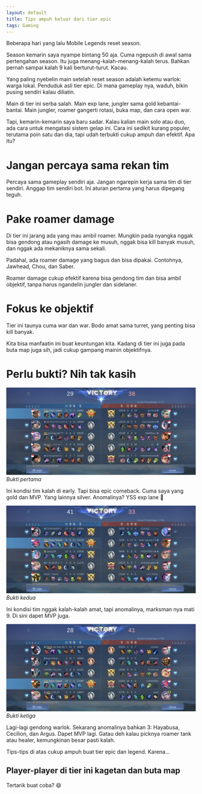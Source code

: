 ```yaml
---
layout: default
title: Tips ampuh keluar dari tier epic
tags: Gaming
---
```


Beberapa hari yang lalu Mobile Legends reset season.

Season kemarin saya nyampe bintang 50 aja. Cuma ngepush di awal sama pertengahan season. Itu juga menang-kalah-menang-kalah terus. Bahkan pernah sampai kalah 9 kali berturut-turut. Kacau.

Yang paling nyebelin main setelah reset season adalah ketemu warlok: warga lokal. Penduduk asli tier epic. Di mana gameplay nya, waduh, bikin pusing sendiri kalau diliatin.

Main di tier ini serba salah. Main exp lane, jungler sama gold kebantai-bantai. Main jungler, roamer gangerti rotasi, buka map, dan cara open war.

Tapi, kemarin-kemarin saya baru sadar. Kalau kalian main solo atau duo, ada cara untuk mengatasi sistem gelap ini. Cara ini sedikit kurang populer, terutama poin satu dan dia, tapi udah terbukti cukup ampuh dan efektif. Apa itu?

# Jangan percaya sama rekan tim

Percaya sama gameplay sendiri aja. Jangan ngarepin kerja sama tim di tier sendiri. Anggap tim sendiri bot. Ini aturan pertama yang harus dipegang teguh.

# Pake roamer damage

Di tier ini jarang ada yang mau ambil roamer. Mungkin pada nyangka nggak bisa gendong atau ngasih damage ke musuh, nggak bisa kill banyak musuh, dan nggak ada mekaniknya sama sekali.

Padahal, ada roamer damage yang bagus dan bisa dipakai. Contohnya, Jawhead, Chou, dan Saber.

Roamer damage cukup efektif karena bisa gendong tim dan bisa ambil objektif, tanpa harus ngandelin jungler dan sidelaner.

# Fokus ke objektif

Tier ini taunya cuma war dan war. Bodo amat sama turret, yang penting bisa kill banyak.

Kita bisa manfaatin ini buat keuntungan kita. Kadang di tier ini juga pada buta map juga sih, jadi cukup gampang mainin objektifnya.

# Perlu bukti? Nih tak kasih

![Mobile Legends Bang-bang](/assets/images/2025/54690fc6-07cb-4298-8421-28dc9936cf22.jpg)
*Bukti pertama*

Ini kondisi tim kalah di early. Tapi bisa epic comeback. Cuma saya yang gold dan MVP. Yang lainnya silver. Anomalinya? YSS exp lane 🫠

![Mobile Legends Bang-bang](/assets/images/2025/b378c58a-41c7-4916-85f2-614c5100519c.jpg)
*Bukti kedua*

Ini kondisi tim nggak kalah-kalah amat, tapi anomalinya, marksman nya mati 9. Di sini dapet MVP juga.

![Mobile Legends Bang-bang](/assets/images/2025/a3de58aa-4fc7-411d-bc42-00b9bb044992.jpg)
*Bukti ketiga*

Lagi-lagi gendong warlok. Sekarang anomalinya bahkan 3: Hayabusa, Cecilion, dan Argus. Dapet MVP lagi. Gatau deh kalau picknya roamer tank atau healer, kemungkinan besar pasti kalah.

Tips-tips di atas cukup ampuh buat tier epic dan legend. Karena...

## Player-player di tier ini kagetan dan buta map

Tertarik buat coba? 😄
